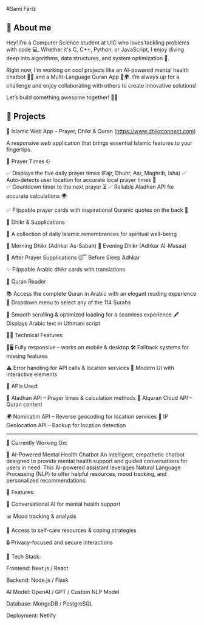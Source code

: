 #Sami Fariz

🚀 About me 
---------------------------------------------------------------------------------------------------------------------------------------------------------------------------------------

Hey! I’m a Computer Science student at UIC who loves tackling problems with code 💻. Whether it's C, C++, Python, or JavaScript, I enjoy diving deep into algorithms, data structures, and system optimization 🚀.

Right now, I’m working on cool projects like an AI-powered mental health chatbot 🧠💬 and a Multi-Language Quran App 📖🌍. I’m always up for a challenge and enjoy collaborating with others to create innovative solutions!

Let’s build something awesome together! 🔧👾


🚧 Projects
---------------------------------------------------------------------------------------------------------------------------------------------------------------------------------------

🕌 Islamic Web App – Prayer, Dhikr & Quran (https://www.dhikrconnect.com)

A responsive web application that brings essential Islamic features to your fingertips.

🕋 Prayer Times ☪️

✅ Displays the five daily prayer times (Fajr, Dhuhr, Asr, Maghrib, Isha)                                          ✅ Auto-detects user location for accurate local prayer times 📍      
✅ Countdown timer to the next prayer ⏳                                                                           ✅ Reliable Aladhan API for accurate calculations 🌍

✅ Flippable prayer cards with inspirational Quranic quotes on the back 📜



🤲 Dhikr & Supplications

🌿 A collection of daily Islamic remembrances for spiritual well-being 

🌅 Morning Dhikr (Adhkar As-Sabah)                                                                               🌙 Evening Dhikr (Adhkar Al-Masaa) 

🙏 After Prayer Supplications                                                                                    😴 Before Sleep Adhkar 

✨ Flippable Arabic dhikr cards with translations 


📖 Quran Reader

📚 Access the complete Quran in Arabic with an elegant reading experience                                        📜 Dropdown menu to select any of the 114 Surahs 

🚀 Smooth scrolling & optimized loading for a seamless experience                                                🖋️ Displays Arabic text in Uthmani script 


🤖📍 Technical Features:

📱🖥️ Fully responsive – works on mobile & desktop                                                                🛠️ Fallback systems for missing features 

⚠️ Error handling for API calls & location services                                                               🎨 Modern UI with interactive elements 



📡 APIs Used:

🕌 Aladhan API – Prayer times & calculation methods                                                                📖 Alquran Cloud API – Quran content

🌍 Nominatim API – Reverse geocoding for location services                                                         📌 IP Geolocation API – Backup for location detection



- - - - - - - - - - - - - - - - - - - - - - - - - - - - - - - - - - - - - - - - - - - - - - - - - - - - - - - - - - - - - - - - - - - - - - - - - - - - - - - - - - - - - - - - - - - -


👷 Currently Working On:

🧠 AI-Powered Mental Health Chatbot
An intelligent, empathetic chatbot designed to provide mental health support and guided conversations for users in need. This AI-powered assistant leverages Natural Language Processing (NLP) to offer helpful resources, mood tracking, and personalized recommendations.

🔹 Features:

🌿 Conversational AI for mental health support

📊 Mood tracking & analysis


📖 Access to self-care resources & coping strategies

🔒 Privacy-focused and secure interactions

🚀 Tech Stack:


Frontend: Next.js / React

Backend: Node.js / Flask

AI Model: OpenAI / GPT / Custom NLP Model

Database: MongoDB / PostgreSQL

Deployment: Netlify
